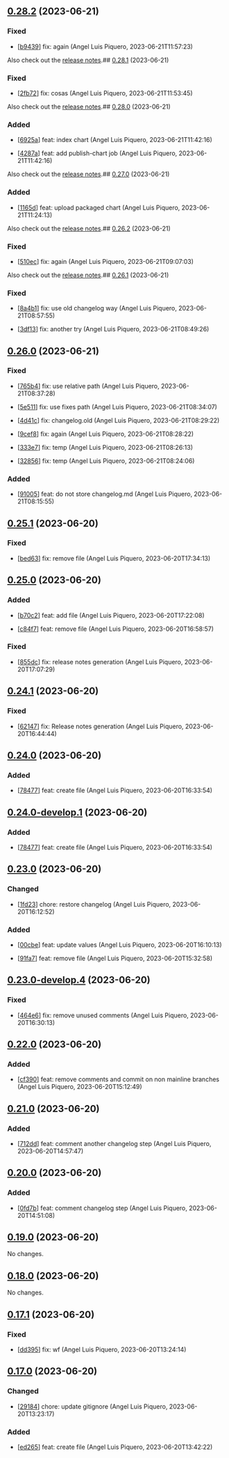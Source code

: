 ## [0.28.2](https://github.com/alpiquero/nyx-test/tag/0.28.2) (2023-06-21)

### Fixed

* [[b9439](https://github.com/alpiquero/nyx-test/commit/b9439ec6551fb41a9874217a44020bbccc2d9bae)] fix: again
 (Angel Luis Piquero, 2023-06-21T11:57:23)


Also check out the [release notes](https://github.com/alpiquero/nyx-test/blob/main/RELEASE_NOTES.md).## [0.28.1](https://github.com/alpiquero/nyx-test/tag/0.28.1) (2023-06-21)

### Fixed

* [[2fb72](https://github.com/alpiquero/nyx-test/commit/2fb723cd7c0077e5b13c9b918317d157da97421c)] fix: cosas
 (Angel Luis Piquero, 2023-06-21T11:53:45)


Also check out the [release notes](https://github.com/alpiquero/nyx-test/blob/main/RELEASE_NOTES.md).## [0.28.0](https://github.com/alpiquero/nyx-test/tag/0.28.0) (2023-06-21)

### Added

* [[6925a](https://github.com/alpiquero/nyx-test/commit/6925a484bb55d1d98c2eb0a645e71c56e0063be3)] feat: index chart
 (Angel Luis Piquero, 2023-06-21T11:42:16)

* [[4287a](https://github.com/alpiquero/nyx-test/commit/4287aaf12c7afea51c01ff4e073137e7c43221b9)] feat: add publish-chart job
 (Angel Luis Piquero, 2023-06-21T11:42:16)


Also check out the [release notes](https://github.com/alpiquero/nyx-test/blob/main/RELEASE_NOTES.md).## [0.27.0](https://github.com/alpiquero/nyx-test/tag/0.27.0) (2023-06-21)

### Added

* [[1165d](https://github.com/alpiquero/nyx-test/commit/1165d1b00dd422e03332c3e6b1e0a8134399d741)] feat: upload packaged chart
 (Angel Luis Piquero, 2023-06-21T11:24:13)


Also check out the [release notes](https://github.com/alpiquero/nyx-test/blob/main/RELEASE_NOTES.md).## [0.26.2](https://github.com/alpiquero/nyx-test/tag/0.26.2) (2023-06-21)

### Fixed

* [[510ec](https://github.com/alpiquero/nyx-test/commit/510eca361d7c4685ea6a2410bfa7465295705236)] fix: again
 (Angel Luis Piquero, 2023-06-21T09:07:03)


Also check out the [release notes](https://github.com/alpiquero/nyx-test/blob/main/RELEASE_NOTES.md).## [0.26.1](https://github.com/alpiquero/nyx-test/tag/0.26.1) (2023-06-21)

### Fixed

* [[8a4b1](https://github.com/alpiquero/nyx-test/commit/8a4b169b70fd3a57d24b3bd176f2236ba0c70ac6)] fix: use old changelog way
 (Angel Luis Piquero, 2023-06-21T08:57:55)

* [[3df13](https://github.com/alpiquero/nyx-test/commit/3df13eb9f19268c11f2778df59657451dde150fd)] fix: another try
 (Angel Luis Piquero, 2023-06-21T08:49:26)

## [0.26.0](https://github.com/alpiquero/nyx-test/tag/0.26.0) (2023-06-21)

### Fixed

* [[765b4](https://github.com/alpiquero/nyx-test/commit/765b4be26b90baabc5bd9120618d7fc7903afeaa)] fix: use relative path
 (Angel Luis Piquero, 2023-06-21T08:37:28)

* [[5e511](https://github.com/alpiquero/nyx-test/commit/5e51167a699714c7f29986eb2557624133422194)] fix: use fixes path
 (Angel Luis Piquero, 2023-06-21T08:34:07)

* [[4d41c](https://github.com/alpiquero/nyx-test/commit/4d41c84251909e5f9c56e36f0c5b4422dc14dc39)] fix: changelog.old
 (Angel Luis Piquero, 2023-06-21T08:29:22)

* [[9cef8](https://github.com/alpiquero/nyx-test/commit/9cef8e413e43167b6e5a358a07d941bb6f0a7392)] fix: again
 (Angel Luis Piquero, 2023-06-21T08:28:22)

* [[333e7](https://github.com/alpiquero/nyx-test/commit/333e77dd77b402e5a81f55dca3a3bbd41af423fe)] fix: temp
 (Angel Luis Piquero, 2023-06-21T08:26:13)

* [[32856](https://github.com/alpiquero/nyx-test/commit/32856f1d59146d89b44507e4c9dae343e3dc56f0)] fix: temp
 (Angel Luis Piquero, 2023-06-21T08:24:06)

### Added

* [[91005](https://github.com/alpiquero/nyx-test/commit/91005015bd47501ca9fd08a31403ab1933bd3522)] feat: do not store changelog.md
 (Angel Luis Piquero, 2023-06-21T08:15:55)

## [0.25.1](https://github.com/alpiquero/nyx-test/tag/0.25.1) (2023-06-20)

### Fixed

* [[bed63](https://github.com/alpiquero/nyx-test/commit/bed63686878d55591878d62a87a2eff1def2ccf1)] fix: remove file
 (Angel Luis Piquero, 2023-06-20T17:34:13)


## [0.25.0](https://github.com/alpiquero/nyx-test/tag/0.25.0) (2023-06-20)

### Added

* [[b70c2](https://github.com/alpiquero/nyx-test/commit/b70c2d5d803c994d82cf0666f06206bdbdd2215c)] feat: add file
 (Angel Luis Piquero, 2023-06-20T17:22:08)

* [[c84f7](https://github.com/alpiquero/nyx-test/commit/c84f78954b56f7bed32a6ca7b27c26db2baa7eb6)] feat: remove file
 (Angel Luis Piquero, 2023-06-20T16:58:57)

### Fixed

* [[855dc](https://github.com/alpiquero/nyx-test/commit/855dceacfa4d88b8cdc580abffc2b8855208fb19)] fix: release notes generation
 (Angel Luis Piquero, 2023-06-20T17:07:29)


## [0.24.1](https://github.com/alpiquero/nyx-test/tag/0.24.1) (2023-06-20)

### Fixed

* [[62147](https://github.com/alpiquero/nyx-test/commit/621477548a241ebb4609e9fce5c35944ab05d647)] fix: Release notes generation
 (Angel Luis Piquero, 2023-06-20T16:44:44)


## [0.24.0](https://github.com/alpiquero/nyx-test/tag/0.24.0) (2023-06-20)

### Added

* [[78477](https://github.com/alpiquero/nyx-test/commit/78477f4cc0add42b6df9dae6101f09757272cf1f)] feat: create file
 (Angel Luis Piquero, 2023-06-20T16:33:54)


## [0.24.0-develop.1](https://github.com/alpiquero/nyx-test/tag/0.24.0-develop.1) (2023-06-20)

### Added

* [[78477](https://github.com/alpiquero/nyx-test/commit/78477f4cc0add42b6df9dae6101f09757272cf1f)] feat: create file
 (Angel Luis Piquero, 2023-06-20T16:33:54)


## [0.23.0](https://github.com/alpiquero/nyx-test/tag/0.23.0) (2023-06-20)

### Changed

* [[1fd23](https://github.com/alpiquero/nyx-test/commit/1fd231277321298c3a682ec50e4666764a7315dc)] chore: restore changelog
 (Angel Luis Piquero, 2023-06-20T16:12:52)

### Added

* [[00cbe](https://github.com/alpiquero/nyx-test/commit/00cbe72700fdb5be6f038edc27aec32af44c4e08)] feat: update values
 (Angel Luis Piquero, 2023-06-20T16:10:13)

* [[91fa7](https://github.com/alpiquero/nyx-test/commit/91fa7c2c528fd78bc3a6f7a1a8128c697d830ab7)] feat: remove file
 (Angel Luis Piquero, 2023-06-20T15:32:58)


## [0.23.0-develop.4](https://github.com/alpiquero/nyx-test/tag/0.23.0-develop.4) (2023-06-20)

### Fixed

* [[464e6](https://github.com/alpiquero/nyx-test/commit/464e60fa89c69dff3d9665d7dc11426c5611caa0)] fix: remove unused comments
 (Angel Luis Piquero, 2023-06-20T16:30:13)


## [0.22.0](https://github.com/alpiquero/nyx-test/tag/0.22.0) (2023-06-20)

### Added

* [[cf390](https://github.com/alpiquero/nyx-test/commit/cf3905af4a96ffb04c575393b8db4007accab8ff)] feat: remove comments and commit on non mainline branches
 (Angel Luis Piquero, 2023-06-20T15:12:49)


## [0.21.0](https://github.com/alpiquero/nyx-test/tag/0.21.0) (2023-06-20)

### Added

* [[712dd](https://github.com/alpiquero/nyx-test/commit/712dde755af90270cd5966867b75ef9707d410ed)] feat: comment another changelog step
 (Angel Luis Piquero, 2023-06-20T14:57:47)


## [0.20.0](https://github.com/alpiquero/nyx-test/tag/0.20.0) (2023-06-20)

### Added

* [[0fd7b](https://github.com/alpiquero/nyx-test/commit/0fd7bb20f08a8bc86afb1e3c56ccd6ff7f921473)] feat: comment changelog step
 (Angel Luis Piquero, 2023-06-20T14:51:08)


## [0.19.0](https://github.com/alpiquero/nyx-test/tag/0.19.0) (2023-06-20)

No changes.

## [0.18.0](https://github.com/alpiquero/nyx-test/tag/0.18.0) (2023-06-20)

No changes.

## [0.17.1](https://github.com/alpiquero/nyx-test/tag/0.17.1) (2023-06-20)

### Fixed

* [[dd395](https://github.com/alpiquero/nyx-test/commit/dd3956ff9dc3c984294a89294eeed2e874017988)] fix: wf
 (Angel Luis Piquero, 2023-06-20T13:24:14)


## [0.17.0](https://github.com/alpiquero/nyx-test/tag/0.17.0) (2023-06-20)

### Changed

* [[29184](https://github.com/alpiquero/nyx-test/commit/291849be852271a91df69d5dddb991833b3598bf)] chore: update gitignore
 (Angel Luis Piquero, 2023-06-20T13:23:17)

### Added

* [[ed265](https://github.com/alpiquero/nyx-test/commit/ed265a86a23a9cd9733a814656350b6a089f3290)] feat: create file
 (Angel Luis Piquero, 2023-06-20T13:42:22)


